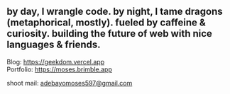 ## by day, I wrangle code. by night, I tame dragons (metaphorical, mostly).  fueled by caffeine & curiosity. building the future of web with nice languages & friends.

Blog: https://geekdom.vercel.app <br>
Portfolio: https://moses.brimble.app

shoot mail: adebayomoses597@gmail.com
